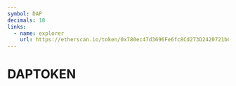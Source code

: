 ```yaml
---
symbol: DAP
decimals: 18
links:
  - name: explorer
    url: https://etherscan.io/token/0x780ec47d3696Fe6fc8Cd273D2420721bCEf936c5
---
```


# DAPTOKEN
